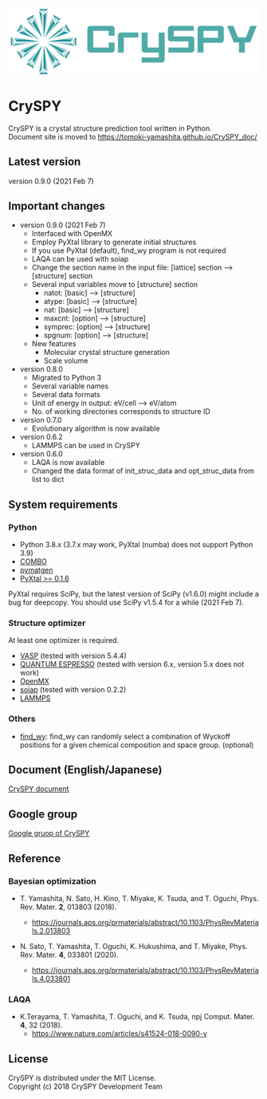 ![cryspy_logo](./cryspy_fix-03.png)

# CrySPY
CrySPY is a crystal structure prediction tool written in Python.  
Document site is moved to https://tomoki-yamashita.github.io/CrySPY_doc/

## Latest version
version 0.9.0 (2021 Feb 7)

## Important changes
* version 0.9.0 (2021 Feb 7)
    - Interfaced with OpenMX
    - Employ PyXtal library to generate initial structures
    - If you use PyXtal (default), find_wy program is not required
    - LAQA can be used with soiap
    - Change the section name in the input file: [lattice] section –> [structure] section
    - Several input variables move to [structure] section
        + natot: [basic] –> [structure]
        + atype: [basic] –> [structure]
        + nat: [basic] –> [structure]
        + maxcnt: [option] –> [structure]
        + symprec: [option] –> [structure]
        + spgnum: [option] –> [structure]
    - New features
        + Molecular crystal structure generation
        + Scale volume
* version 0.8.0
    - Migrated to Python 3
    - Several variable names
    - Several data formats
    - Unit of energy in output: eV/cell --> eV/atom
    - No. of working directories corresponds to structure ID
* version 0.7.0
    - Evolutionary algorithm is now available
* version 0.6.2
    - LAMMPS can be used in CrySPY
* version 0.6.0
    - LAQA is now available
    - Changed the data format of init_struc_data and opt_struc_data from list to dict

## System requirements
### Python
- Python 3.8.x (3.7.x may work, PyXtal (numba) does not support Python 3.9)
- [COMBO](https://github.com/tsudalab/combo3 "COMBO")
- [pymatgen](http://pymatgen.org "pymatgen")
- [PyXtal >= 0.1.6](https://pyxtal.readthedocs.io/en/latest "PyXtal")

PyXtal requires SciPy, but the latest version of SciPy (v1.6.0) might include a bug for deepcopy.
You should use SciPy v1.5.4 for a while (2021 Feb 7).

### Structure optimizer
At least one optimizer is required.

- [VASP](https://www.vasp.at "VASP") (tested with version 5.4.4)
- [QUANTUM ESPRESSO](http://www.quantum-espresso.org "Quantum ESPRESSO") (tested with version 6.x, version 5.x does not work)
- [OpenMX](http://www.openmx-square.org "OpenMX")
- [soiap](https://github.com/nbsato/soiap "soiap") (tested with version 0.2.2)
- [LAMMPS](http://lammps.sandia.gov "LAMMPS")

### Others
- [find_wy](https://github.com/nim-hrkn/find_wy "find_wy"): find_wy can randomly select a combination of Wyckoff positions for a given chemical composition and space group. (optional)

## Document (English/Japanese)
[CrySPY document](https://tomoki-yamashita.github.io/CrySPY_doc "CrySPY documment")

## Google group
[Google gruop of CrySPY](https://groups.google.com/forum/#!forum/cryspy-user "Google group")



## Reference
### Bayesian optimization
* T. Yamashita, N. Sato, H. Kino, T. Miyake, K. Tsuda, and T. Oguchi, Phys. Rev. Mater. **2**, 013803 (2018).
    - https://journals.aps.org/prmaterials/abstract/10.1103/PhysRevMaterials.2.013803

* N. Sato, T. Yamashita, T. Oguchi, K. Hukushima, and T. Miyake, Phys. Rev. Mater. **4**, 033801 (2020).
    - https://journals.aps.org/prmaterials/abstract/10.1103/PhysRevMaterials.4.033801


### LAQA
* K.Terayama, T. Yamashita, T. Oguchi, and K. Tsuda, npj Comput. Mater. **4**, 32 (2018).
    - https://www.nature.com/articles/s41524-018-0090-y


## License
CrySPY is distributed under the MIT License.  
Copyright (c) 2018 CrySPY Development Team
